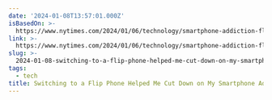 ```yaml
---
date: '2024-01-08T13:57:01.000Z'
isBasedOn: >-
  https://www.nytimes.com/2024/01/06/technology/smartphone-addiction-flip-phone.html
link: >-
  https://www.nytimes.com/2024/01/06/technology/smartphone-addiction-flip-phone.html
slug: >-
  2024-01-08-switching-to-a-flip-phone-helped-me-cut-down-on-my-smartphone-addiction-t
tags:
  - tech
title: Switching to a Flip Phone Helped Me Cut Down on My Smartphone Addiction - T
---
```


